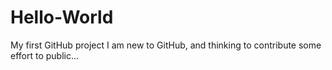 # Hello-World
My first GitHub project
I am new to GitHub, and thinking to contribute some effort to public...
